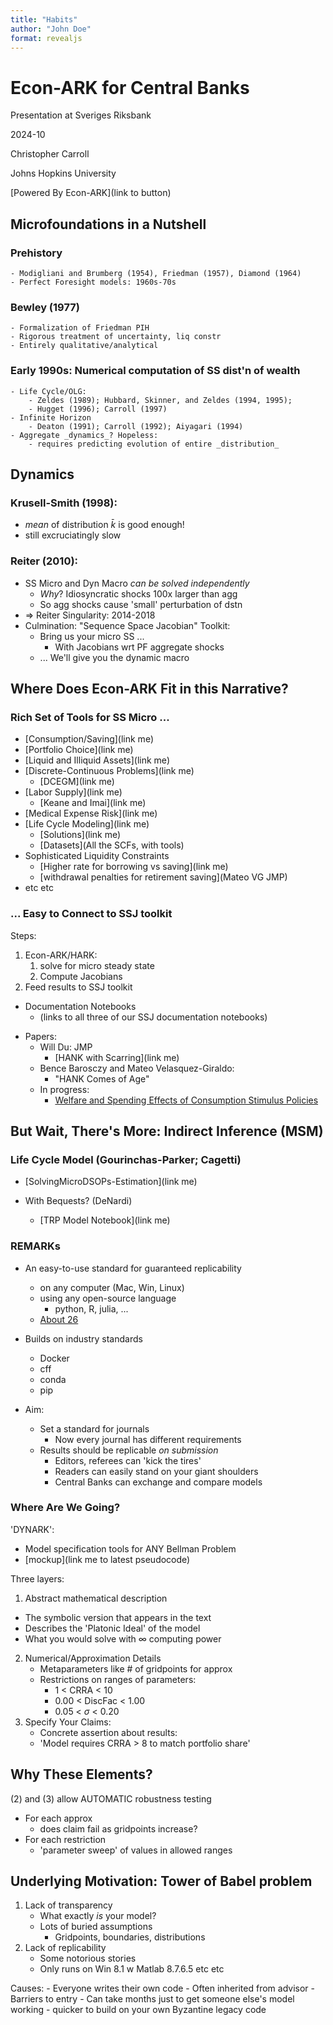 ```yaml
---
title: "Habits"
author: "John Doe"
format: revealjs
---
```


# Econ-ARK for Central Banks

Presentation at Sveriges Riksbank

2024-10


Christopher Carroll

Johns Hopkins University 

[Powered By Econ-ARK](link to button)

<!-- Conventions
## marks a new slide
### marks a header in a slide
-->

## Microfoundations in a Nutshell
<!-- I'm going to review this very quickly to set the scene -->

### Prehistory
	- Modigliani and Brumberg (1954), Friedman (1957), Diamond (1964)
	- Perfect Foresight models: 1960s-70s
	
### Bewley (1977)
    - Formalization of Friedman PIH
	- Rigorous treatment of uncertainty, liq constr
	- Entirely qualitative/analytical

### Early 1990s: Numerical computation of SS dist'n of wealth
	- Life Cycle/OLG:
		- Zeldes (1989); Hubbard, Skinner, and Zeldes (1994, 1995);
		- Hugget (1996); Carroll (1997)
	- Infinite Horizon
		- Deaton (1991); Carroll (1992); Aiyagari (1994)
	- Aggregate _dynamics_? Hopeless:
		- requires predicting evolution of entire _distribution_

<!-- new slide --> 
## Dynamics

### Krusell-Smith (1998): <!-- somebody add link to our KS replication -->
   - _mean_ of distribution $\bar{k}$ is good enough!
   - still excruciatingly slow

### Reiter (2010): 
   - SS Micro and Dyn Macro _can be solved independently_
	 - _Why_? Idiosyncratic shocks 100x larger than agg
	 - So agg shocks cause 'small' perturbation of dstn
   - $\Rightarrow$ Reiter Singularity: 2014-2018
   - Culmination: "Sequence Space Jacobian" Toolkit: <!-- link -->
     - Bring us your micro SS ...
	   - With Jacobians wrt PF aggregate shocks
	 - ... We'll give you the dynamic macro

## Where Does Econ-ARK Fit in this Narrative?

### Rich Set of Tools for SS Micro ...

<!-- Somebody please make links to relevant docs or REMARKs or DemARKs -->
- [Consumption/Saving](link me)
- [Portfolio Choice](link me)
- [Liquid and Illiquid Assets](link me)
- [Discrete-Continuous Problems](link me)
  - [DCEGM](link me)
- [Labor Supply](link me)
  - [Keane and Imai](link me)
- [Medical Expense Risk](link me)
- [Life Cycle Modeling](link me)
  - [Solutions](link me)
  - [Datasets](All the SCFs, with tools)
- Sophisticated Liquidity Constraints
  - [Higher rate for borrowing vs saving](link me)
  - [withdrawal penalties for retirement saving](Mateo VG JMP)
- etc etc

### ... Easy to Connect to SSJ toolkit

Steps:
1. Econ-ARK/HARK:
   1. solve for micro steady state
   1. Compute Jacobians 
2. Feed results to SSJ toolkit

- Documentation Notebooks
  - (links to all three of our SSJ documentation notebooks)

<!-- Here I will divert to a live demo of the notebook Akshay is working on -->

- Papers:
  - Will Du: JMP
    - [HANK with Scarring](link me)
  - Bence Barosczy and Mateo Velasquez-Giraldo:
	- "HANK Comes of Age"
  - In progress:
	- [Welfare and Spending Effects of Consumption Stimulus Policies](https://llorracc.github.io/HAFiscal)

## But Wait, There's More: Indirect Inference (MSM)

### Life Cycle Model (Gourinchas-Parker; Cagetti)

- [SolvingMicroDSOPs-Estimation](link me)

- With Bequests? (DeNardi)
  - [TRP Model Notebook](link me)

### REMARKs

- An easy-to-use standard for guaranteed replicability
  - on any computer (Mac, Win, Linux) 
  - using any open-source language
	- python, R, julia, ...
  - [About 26](https://econ-ark.org/materials)

- Builds on industry standards
  - Docker
  - cff
  - conda 
  - pip
  
- Aim:
  - Set a standard for journals
	- Now every journal has different requirements
  - Results should be replicable _on submission_
	- Editors, referees can 'kick the tires'
	- Readers can easily stand on your giant shoulders
	- Central Banks can exchange and compare models

### Where Are We Going?

'DYNARK': 
- Model specification tools for ANY Bellman Problem
- [mockup](link me to latest pseudocode)

Three layers:
1. Abstract mathematical description
  - The symbolic version that appears in the text
  - Describes the 'Platonic Ideal' of the model
  - What you would solve with $\infty$ computing power
2. Numerical/Approximation Details
   - Metaparameters like \# of gridpoints for approx
   - Restrictions on ranges of parameters:
	 - 1 < CRRA < 10
	 - 0.00 < DiscFac < 1.00
	 - 0.05 < $\sigma$ < 0.20
3. Specify Your Claims:
   - Concrete assertion about results:
   - 'Model requires CRRA > 8 to match portfolio share'
   
## Why These Elements?

(2) and (3) allow AUTOMATIC robustness testing
- For each approx
  - does claim fail as gridpoints increase?
- For each restriction
  - 'parameter sweep' of values in allowed ranges

## Underlying Motivation: Tower of Babel problem

1. Lack of transparency
	- What exactly _is_ your model?
	- Lots of buried assumptions
		- Gridpoints, boundaries, distributions
2. Lack of replicability
	- Some notorious stories 
	- Only runs on Win 8.1 w Matlab 8.7.6.5 etc etc
	
Causes:
	- Everyone writes their own code
		- Often inherited from advisor
		- Barriers to entry
	- Can take months just to get someone else's model working
		- quicker to build on your own Byzantine legacy code

